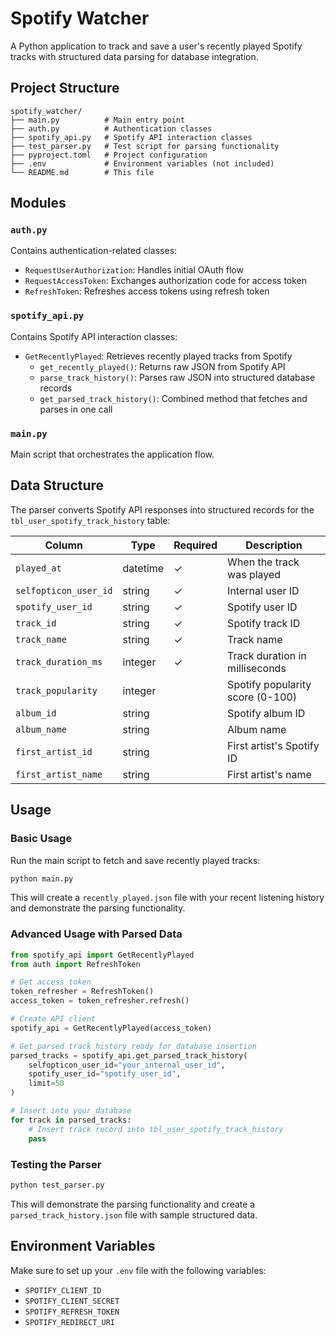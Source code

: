 # Spotify Watcher

A Python application to track and save a user's recently played Spotify tracks with structured data parsing for database integration.

## Project Structure

```
spotify_watcher/
├── main.py          # Main entry point
├── auth.py          # Authentication classes
├── spotify_api.py   # Spotify API interaction classes
├── test_parser.py   # Test script for parsing functionality
├── pyproject.toml   # Project configuration
├── .env             # Environment variables (not included)
└── README.md        # This file
```

## Modules

### `auth.py`
Contains authentication-related classes:
- `RequestUserAuthorization`: Handles initial OAuth flow
- `RequestAccessToken`: Exchanges authorization code for access token
- `RefreshToken`: Refreshes access tokens using refresh token

### `spotify_api.py`
Contains Spotify API interaction classes:
- `GetRecentlyPlayed`: Retrieves recently played tracks from Spotify
  - `get_recently_played()`: Returns raw JSON from Spotify API
  - `parse_track_history()`: Parses raw JSON into structured database records
  - `get_parsed_track_history()`: Combined method that fetches and parses in one call

### `main.py`
Main script that orchestrates the application flow.

## Data Structure

The parser converts Spotify API responses into structured records for the `tbl_user_spotify_track_history` table:

| Column | Type | Required | Description |
|--------|------|----------|-------------|
| `played_at` | datetime | ✓ | When the track was played |
| `selfopticon_user_id` | string | ✓ | Internal user ID |
| `spotify_user_id` | string | ✓ | Spotify user ID |
| `track_id` | string | ✓ | Spotify track ID |
| `track_name` | string | ✓ | Track name |
| `track_duration_ms` | integer | ✓ | Track duration in milliseconds |
| `track_popularity` | integer | | Spotify popularity score (0-100) |
| `album_id` | string | | Spotify album ID |
| `album_name` | string | | Album name |
| `first_artist_id` | string | | First artist's Spotify ID |
| `first_artist_name` | string | | First artist's name |

## Usage

### Basic Usage
Run the main script to fetch and save recently played tracks:

```bash
python main.py
```

This will create a `recently_played.json` file with your recent listening history and demonstrate the parsing functionality.

### Advanced Usage with Parsed Data

```python
from spotify_api import GetRecentlyPlayed
from auth import RefreshToken

# Get access token
token_refresher = RefreshToken()
access_token = token_refresher.refresh()

# Create API client
spotify_api = GetRecentlyPlayed(access_token)

# Get parsed track history ready for database insertion
parsed_tracks = spotify_api.get_parsed_track_history(
    selfopticon_user_id="your_internal_user_id",
    spotify_user_id="spotify_user_id", 
    limit=50
)

# Insert into your database
for track in parsed_tracks:
    # Insert track record into tbl_user_spotify_track_history
    pass
```

### Testing the Parser

```bash
python test_parser.py
```

This will demonstrate the parsing functionality and create a `parsed_track_history.json` file with sample structured data.

## Environment Variables

Make sure to set up your `.env` file with the following variables:
- `SPOTIFY_CLIENT_ID`
- `SPOTIFY_CLIENT_SECRET`
- `SPOTIFY_REFRESH_TOKEN`
- `SPOTIFY_REDIRECT_URI`